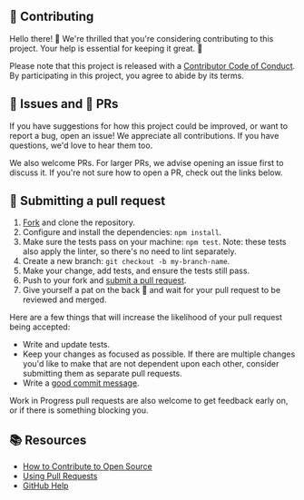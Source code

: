 ## 🤝 Contributing

[fork]: https://github.com/Jagoda11/rupert-the-bot/fork
[pr]: https://github.com/Jagoda11/rupert-the-bot/compare
[code-of-conduct]: CODE_OF_CONDUCT.md

Hello there! 👋 We're thrilled that you're considering contributing to this project. Your help is essential for keeping it great. 🙌

Please note that this project is released with a [Contributor Code of Conduct][code-of-conduct]. By participating in this project, you agree to abide by its terms.

## 🐞 Issues and 🚀 PRs

If you have suggestions for how this project could be improved, or want to report a bug, open an issue! We appreciate all contributions. If you have questions, we'd love to hear them too.

We also welcome PRs. For larger PRs, we advise opening an issue first to discuss it. If you're not sure how to open a PR, check out the links below.

## 📝 Submitting a pull request

1. [Fork][fork] and clone the repository.
2. Configure and install the dependencies: `npm install`.
3. Make sure the tests pass on your machine: `npm test`. Note: these tests also apply the linter, so there's no need to lint separately.
4. Create a new branch: `git checkout -b my-branch-name`.
5. Make your change, add tests, and ensure the tests still pass.
6. Push to your fork and [submit a pull request][pr].
7. Give yourself a pat on the back 👏 and wait for your pull request to be reviewed and merged.

Here are a few things that will increase the likelihood of your pull request being accepted:

- Write and update tests.
- Keep your changes as focused as possible. If there are multiple changes you'd like to make that are not dependent upon each other, consider submitting them as separate pull requests.
- Write a [good commit message](http://tbaggery.com/2008/04/19/a-note-about-git-commit-messages.html).

Work in Progress pull requests are also welcome to get feedback early on, or if there is something blocking you.

## 📚 Resources

- [How to Contribute to Open Source](https://opensource.guide/how-to-contribute/)
- [Using Pull Requests](https://help.github.com/articles/about-pull-requests/)
- [GitHub Help](https://help.github.com)